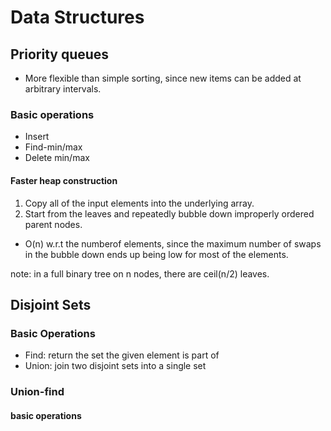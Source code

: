 # Data Structures

## Priority queues
- More flexible  than simple sorting, since new items can be added at arbitrary intervals.
### Basic operations
- Insert
- Find-min/max
- Delete min/max

#### Faster heap construction
1. Copy all of the input elements into the underlying array.
2. Start from the leaves and repeatedly bubble down improperly ordered parent nodes.
- O(n) w.r.t the numberof elements, since the maximum number of swaps in the bubble down ends up being low for most of the elements.


note: in a full binary tree on n nodes, there are ceil(n/2) leaves.

## Disjoint Sets
### Basic Operations
- Find: return the set the given element is part of
- Union: join two disjoint sets into a single set
### Union-find
#### basic operations

